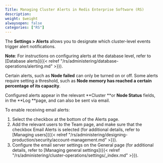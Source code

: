 ```yaml
---
Title: Managing Cluster Alerts in Redis Enterprise Software (RS)
description:
weight: $weight
alwaysopen: false
categories: ["RS"]
---
```

The **Settings \> Alerts** allows you to designate which cluster-level
events trigger alert notifications.

**Note**: For instructions on configuring alerts at the database level,
refer to [Database
alerts]({{< relref "/rs/administering/database-operations/alerting.md" >}}).

Certain alerts, such as **Node failed** can only be turned on or off.
Some alerts require setting a threshold, such as **Node memory has
reached a certain percentage of its capacity**.

Configured alerts appear in the relevant **Cluster **or **Node
Status** fields, in the **Log **page, and can also be sent via email.

To enable receiving email alerts:

1. Select the checkbox at the bottom of the Alerts page.
1. Add the relevant users to the Team page, and make sure that the
    checkbox Email Alerts is selected (for additional details, refer to
    [Managing
    users]({{< relref "/rs/administering/designing-production/security/account-management.md" >}}).
1. Configure the email server settings on the General page (for
    additional details, refer to [Managing general
    settings]({{< relref "/rs/administering/cluster-operations/settings/_index.md" >}}).
